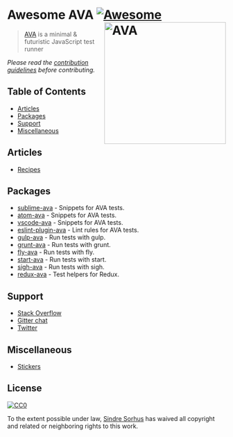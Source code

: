 # Awesome AVA [![Awesome](https://cdn.rawgit.com/sindresorhus/awesome/d7305f38d29fed78fa85652e3a63e154dd8e8829/media/badge.svg)](https://github.com/sindresorhus/awesome) [<img src="https://github.com/sindresorhus/ava/raw/master/media/header.png" width="280" align="right" alt="AVA">](https://ava.li)

> [AVA](https://ava.li) is a minimal & futuristic JavaScript test runner

*Please read the [contribution guidelines](contributing.md) before contributing.*


## Table of Contents

- [Articles](#articles)
- [Packages](#packages)
- [Support](#support)
- [Miscellaneous](#miscellaneous)


## Articles

- [Recipes](https://github.com/sindresorhus/ava/tree/master/docs/recipes)


## Packages

- [sublime-ava](https://github.com/sindresorhus/sublime-ava) - Snippets for AVA tests.
- [atom-ava](https://github.com/sindresorhus/atom-ava) - Snippets for AVA tests.
- [vscode-ava](https://github.com/samverschueren/vscode-ava) - Snippets for AVA tests.
- [eslint-plugin-ava](https://github.com/sindresorhus/eslint-plugin-ava) - Lint rules for AVA tests.
- [gulp-ava](https://github.com/sindresorhus/gulp-ava) - Run tests with gulp.
- [grunt-ava](https://github.com/sindresorhus/grunt-ava) - Run tests with grunt.
- [fly-ava](https://github.com/pine613/fly-ava) - Run tests with fly.
- [start-ava](https://github.com/start-runner/ava) - Run tests with start.
- [sigh-ava](https://github.com/unlight/sigh-ava) - Run tests with sigh.
- [redux-ava](https://github.com/sotojuan/redux-ava) - Test helpers for Redux.


## Support

- [Stack Overflow](https://stackoverflow.com/questions/tagged/ava)
- [Gitter chat](https://gitter.im/sindresorhus/ava)
- [Twitter](https://twitter.com/ava__js)


## Miscellaneous

- [Stickers](https://www.stickermule.com/user/1070705604/stickers)


## License

[![CC0](http://mirrors.creativecommons.org/presskit/buttons/88x31/svg/cc-zero.svg)](https://creativecommons.org/publicdomain/zero/1.0/)

To the extent possible under law, [Sindre Sorhus](http://sindresorhus.com) has waived all copyright and related or neighboring rights to this work.
